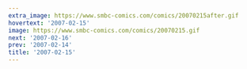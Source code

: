 ```yaml
---
extra_image: https://www.smbc-comics.com/comics/20070215after.gif
hovertext: '2007-02-15'
image: https://www.smbc-comics.com/comics/20070215.gif
next: '2007-02-16'
prev: '2007-02-14'
title: '2007-02-15'
---
```

